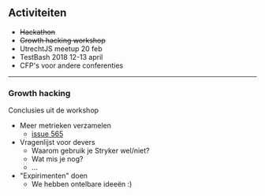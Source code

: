 ## Activiteiten

* ~~Hackathon~~
* ~~Growth hacking workshop~~
* UtrechtJS meetup 20 feb
* TestBash 2018 12-13 april
* CFP's voor andere conferenties

---

### Growth hacking

Conclusies uit de workshop

* Meer metrieken verzamelen
    * [issue 565](https://github.com/stryker-mutator/stryker/issues/565) <!--.element target="_blank"-->
* Vragenlijst voor devers
    * Waarom gebruik je Stryker wel/niet?
    * Wat mis je nog?
    * ...
* "Expirimenten" doen
    * We hebben ontelbare ideeën :)